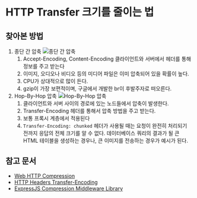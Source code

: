 # HTTP Transfer 크기를 줄이는 법

## 찾아본 방법

1. 종단 간 압축
   ![종단 간 압축](https://developer.mozilla.org/en-US/docs/Web/HTTP/Compression/httpcompression1.png)
    1. Accept-Encoding, Content-Encoding 클라이언트와 서버에서 헤더를 통해 정보를 주고 받는다
    2. 이미지, 오디오나 비디오 등의 미디어 파일은 이미 압축되어 있을 확률이 높다.
    3. CPU가 상대적으로 많이 든다.
    4. gzip이 가장 보편적이며, 구글에서 개발한 br이 후발주자로 떠오른다.
2. Hop-By-Hop 압축
   ![Hop-By-Hop 압축](https://developer.mozilla.org/en-US/docs/Web/HTTP/Compression/httpcomp2.png)
    1. 클라이언트와 서버 사이의 경로에 있는 노드들에서 압축이 발생한다.
    2. Transfer-Encoding 헤더를 통해서 압축 방법을 주고 받는다.
    3. 보통 프록시 계층에서 적용된다
    4. `Transfer-Encoding: chunked`
       헤더가 사용될 때는 요청이 완전히 처리되기 전까지 응답의 전체 크기를 알 수 없다. 데이터베이스 쿼리의 결과가 될 큰 HTML 테이블을 생성하는 경우나, 큰 이미지를 전송하는 경우가 예시가 된다.

## 참고 문서

- [Web HTTP Compression](https://developer.mozilla.org/ko/docs/Web/HTTP/Compression)
- [HTTP Headers Transfer-Encoding](https://developer.mozilla.org/ko/docs/Web/HTTP/Headers/Transfer-Encoding)
- [ExpressJS Compression Middleware Library](https://github.com/expressjs/compression)